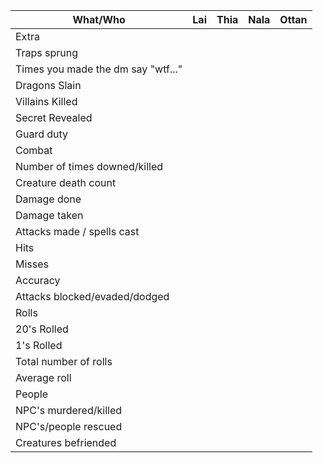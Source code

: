 | What/Who                           |         Lai         |        Thia         |         Nala        |         Ottan       | 
| ---------------------------------- | ------------------- | ------------------- | ------------------- | ------------------- | 
| Extra                              |                     |                     |                     |                     |
| Traps sprung                       |                     |                     |                     |                     |  
| Times you made the dm say "wtf..." |                     |                     |                     |                     |
| Dragons Slain                      |                     |                     |                     |                     |
| Villains Killed                    |                     |                     |                     |                     |
| Secret Revealed                    |                     |                     |                     |                     |
| Guard duty                         |                     |                     |                     |                     |
| Combat                             |                     |                     |                     |                     |
| Number of times downed/killed      |                     |                     |                     |                     |
| Creature death count               |                     |                     |                     |                     |
| Damage done                        |                     |                     |                     |                     |
| Damage taken                       |                     |                     |                     |                     |
| Attacks made / spells cast         |                     |                     |                     |                     |
| Hits                               |                     |                     |                     |                     |
| Misses                             |                     |                     |                     |                     |
| Accuracy                           |                     |                     |                     |                     |
| Attacks blocked/evaded/dodged      |                     |                     |                     |                     |
| Rolls                              |                     |                     |                     |                     |
| 20's Rolled                        |                     |                     |                     |                     |
| 1's Rolled                         |                     |                     |                     |                     |
| Total number of rolls              |                     |                     |                     |                     |
| Average roll                       |                     |                     |                     |                     |
| People                             |                     |                     |                     |                     |
| NPC's murdered/killed              |                     |                     |                     |                     |
| NPC's/people rescued               |                     |                     |                     |                     |
| Creatures befriended               |                     |                     |                     |                     |

